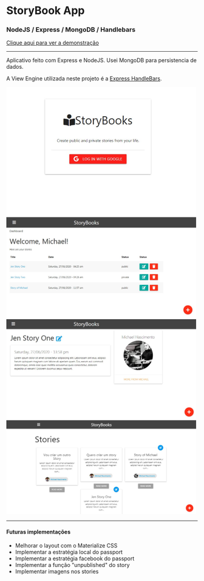 # StoryBook App #
### NodeJS / Express / MongoDB / Handlebars ###

[Clique aqui para ver a demonstração](https://storybook-michaelnsc.netlify.app/)

----

Aplicativo feito com Express e NodeJS. Usei MongoDB para persistencia de dados.

A View Engine utilizada neste projeto é a [Express HandleBars](https://www.npmjs.com/package/express-handlebars).

<img src="./markdown/image-1-v1.jpg" width="500"> 
<img src="./markdown/image-2-v1.jpg" width="500">
<img src="./markdown/image-3-v1.jpg" width="500">
<img src="./markdown/image-4-v1.jpg" width="500">

----
#### Futuras implementações ####

- Melhorar o layout com o Materialize CSS
- Implementar a estratégia local do passport
- Implementar a estratégia facebook do passport
- Implementar a função "unpublished" do story
- Implementar imagens nos stories